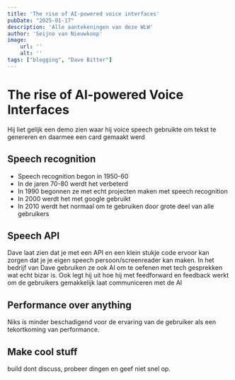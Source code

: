 ```yaml
---
title: 'The rise of AI-powered voice interfaces'
pubDate: "2025-01-17"
description: 'Alle aantekeningen van deze WLW'
author: 'Seijno van Nieuwkoop'
image:
    url: ''
    alt: ''
tags: ["blogging", "Dave Bitter"]
---
```

# The rise of AI-powered Voice Interfaces
Hij liet gelijk een demo zien waar hij voice speech gebruikte om tekst te genereren en daarmee een card gemaakt werd
## Speech recognition
- Speech recognition begon in 1950-60
- In de jaren 70-80 werdt het verbeterd
- In 1990 begonnen ze met echt projecten maken met speech recognition
- In 2000 werdt het met google gebruikt
- In 2010 werdt het normaal om te gebruiken door grote deel van alle gebruikers

## Speech API
Dave laat zien dat je met een API en een klein stukje code ervoor kan zorgen dat je je eigen speech persoon/screenreader kan maken.
In het bedrijf van Dave gebruiken ze ook AI om te oefenen met tech gesprekken wat echt bizar is.
Ook legt hij uit hoe hij met feedforward en feedback werkt om de gebruikers gemakkelijk laat communiceren met de AI

## Performance over anything
Niks is minder beschadigend voor de ervaring van de gebruiker als een tekortkoming van performance.

## Make cool stuff
build dont discuss, probeer dingen en geef niet snel op.

